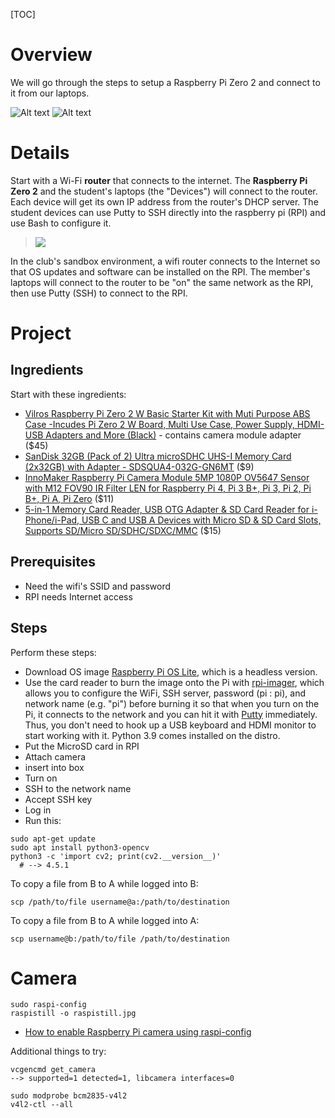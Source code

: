 [TOC]

# Overview

We will go through the steps to setup a Raspberry Pi Zero 2 and connect to it from our laptops.

![Alt text](/static/images/rpi2camera.png)
![Alt text](/static/images/pizerohand.png)

# Details

Start with a Wi-Fi **router** that connects to the internet. The **Raspberry Pi Zero 2** and the student's laptops (the "Devices") will connect to the router. Each device will get its own IP address from the router's DHCP server. The student devices can use Putty to SSH directly into the raspberry pi (RPI) and use Bash to configure it.

> ![](/static/images/rpizero1.png)

In the club's sandbox environment, a wifi router connects to the Internet so that OS updates and software can be installed on the RPI. The member's laptops will connect to the router to be "on" the same network as the RPI, then use Putty (SSH) to connect to the RPI.

# Project

## Ingredients

Start with these ingredients:

* [Vilros Raspberry Pi Zero 2 W Basic Starter Kit with Muti Purpose ABS Case -Incudes Pi Zero 2 W Board, Multi Use Case, Power Supply, HDMI-USB Adapters and More (Black)](https://www.amazon.com/Vilros-Raspberry-Incudes-HDMI-USB-Adapters/dp/B09M1PS35R) - contains camera module adapter ($45)
* [SanDisk 32GB (Pack of 2) Ultra microSDHC UHS-I Memory Card (2x32GB) with Adapter - SDSQUA4-032G-GN6MT](https://www.amazon.com/dp/B08J4HJ98L) ($9)
* [InnoMaker Raspberry Pi Camera Module 5MP 1080P OV5647 Sensor with M12 FOV90 IR Filter LEN for Raspberry Pi 4, Pi 3 B+, Pi 3, Pi 2, Pi B+, Pi A, Pi Zero](https://www.amazon.com/gp/product/B07G9VLPZH) ($11)
* [5-in-1 Memory Card Reader, USB OTG Adapter & SD Card Reader for i-Phone/i-Pad, USB C and USB A Devices with Micro SD & SD Card Slots, Supports SD/Micro SD/SDHC/SDXC/MMC](https://www.amazon.com/Memory-Reader-Adapter-Devices-Supports/dp/B0BLSRSVX5) ($15)

## Prerequisites

* Need the wifi's SSID and password
* RPI needs Internet access

## Steps

Perform these steps:

* Download OS image [Raspberry Pi OS Lite](https://www.raspberrypi.com/software/operating-systems/#raspberry-pi-os-64-bit), which is a headless version.
* Use the card reader to burn the image onto the Pi with [rpi-imager](https://learn.adafruit.com/raspberry-pi-zero-creation/using-rpi-imager), which allows you to configure the WiFi, SSH server, password (pi : pi), and network name (e.g. "pi") before burning it so that when you turn on the Pi, it connects to the network and you can hit it with [Putty](https://en.wikipedia.org/wiki/PuTTY) immediately. Thus, you don't need to hook up a USB keyboard and HDMI monitor to start working with it. Python 3.9 comes installed on the distro.
* Put the MicroSD card in RPI
* Attach camera
* insert into box
* Turn on
* SSH to the network name
* Accept SSH key
* Log in
* Run this:

```
sudo apt-get update
sudo apt install python3-opencv
python3 -c 'import cv2; print(cv2.__version__)'
  # --> 4.5.1
```

To copy a file from B to A while logged into B:
```
scp /path/to/file username@a:/path/to/destination
```

To copy a file from B to A while logged into A:
```
scp username@b:/path/to/file /path/to/destination
```

# Camera
```
sudo raspi-config
raspistill -o raspistill.jpg
```

* [How to enable Raspberry Pi camera using raspi-config](https://techoverflow.net/2019/07/23/how-to-enable-raspberry-pi-camera-using-raspi-config/)

Additional things to try:
```
vcgencmd get_camera
--> supported=1 detected=1, libcamera interfaces=0

sudo modprobe bcm2835-v4l2
v4l2-ctl --all
```